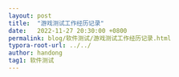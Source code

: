 ```yaml
---
layout: post
title:  "游戏测试工作经历记录"
date:   2022-11-27 20:30:00 +0800
permalink: blog/软件测试/游戏测试工作经历记录.html
typora-root-url: ../../
author: handong
tag1: 软件测试
---
```


